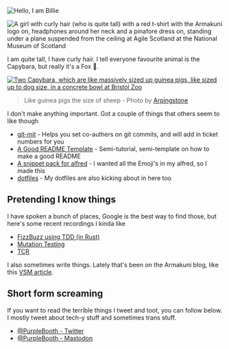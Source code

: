 ![Hello, I am
Billie](https://raw.githubusercontent.com/PurpleBooth/PurpleBooth/main/hello.png "Pink!")

![A girl with curly hair (who is quite tall) with a red t-shirt with the
Armakuni logo on, headphones around her neck and a pinafore dress on,
standing under a plane suspended from the ceiling at Agile Scotland at
the National Museum of
Scotland](https://media.githubusercontent.com/media/PurpleBooth/PurpleBooth/main/me.jpg "It me")

I am quite tall, I have curly hair. I tell everyone favourite animal is
the Capybara, but really it's a Fox 🦊.

[![Two Capybara, which are like massively sized up guinea pigs, like
sized up to dog size, in a concrete bowl at Bristol
Zoo](https://media.githubusercontent.com/media/PurpleBooth/PurpleBooth/main/capy.jpg "Aren't they neat?")](https://commons.wikimedia.org/wiki/File:Bristol.zoo.capybara.arp.jpg)

> Like guinea pigs the size of sheep - Photo by
> [Arpingstone](https://commons.wikimedia.org/wiki/File:Bristol.zoo.capybara.arp.jpg)

I don't make anything important. Got a couple of things that others seem
to like though

-   [git-mit](https://github.com/PurpleBooth/git-mit/) - Helps you set
    co-authers on git commits, and will add in ticket numbers for you
-   [A Good README
    Template](https://github.com/PurpleBooth/a-good-readme-template) -
    Semi-tutorial, semi-template on how to make a good README
-   [A snippet pack for
    alfred](https://github.com/PurpleBooth/alfred-emoji-snippet-pack) -
    I wanted all the Emoji's in my alfred, so I made this
-   [dotfiles](https://github.com/PurpleBooth/dotfiles) - My dotfiles
    are also kicking about in here too

## Pretending I know things

I have spoken a bunch of places, Google is the best way to find those,
but here's some recent recordings I kinda like

-   [FizzBuzz using TDD (in
    Rust)](https://www.youtube.com/watch?v=x2dKBLGsYv4)
-   [Mutation Testing](https://www.youtube.com/watch?v=4Pi9JbG8gto)
-   [TCR](https://www.youtube.com/watch?v=CXC8e_Mkoow)

I also sometimes write things. Lately that's been on the Armakuni blog,
like this [VSM
article](https://cloudnative.ly/running-a-value-stream-mapping-session-5e1d43fba0).

## Short form screaming

If you want to read the terrible things I tweet and toot, you can follow
below. I mostly tweet about tech-y stuff and sometimes trans stuff.

-   [@PurpleBooth - Twitter](https://twitter.com/PurpleBooth)
-   <a rel="me nofollow" href="https://hachyderm.io/@PurpleBooth">@PurpleBooth - Mastodon</a>
